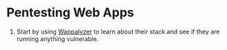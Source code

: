 # Pentesting Web Apps

1. Start by using [Wappalyzer](https://addons.mozilla.org/en-US/firefox/addon/wappalyzer/) to learn about their stack and see if they are running anything vulnerable.
